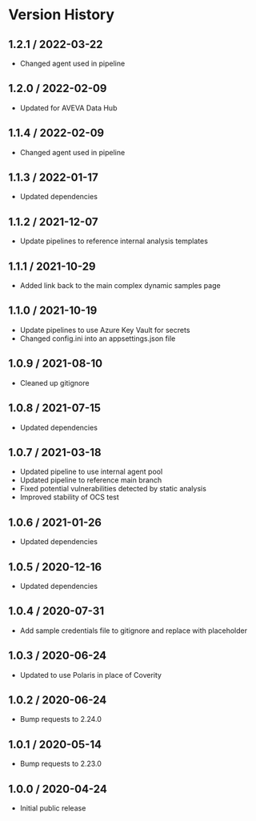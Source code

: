 # Version History

## 1.2.1 / 2022-03-22

- Changed agent used in pipeline

## 1.2.0 / 2022-02-09

- Updated for AVEVA Data Hub

## 1.1.4 / 2022-02-09

- Changed agent used in pipeline

## 1.1.3 / 2022-01-17

- Updated dependencies

## 1.1.2 / 2021-12-07

- Update pipelines to reference internal analysis templates

## 1.1.1 / 2021-10-29

- Added link back to the main complex dynamic samples page

## 1.1.0 / 2021-10-19

- Update pipelines to use Azure Key Vault for secrets
- Changed config.ini into an appsettings.json file

## 1.0.9 / 2021-08-10

- Cleaned up gitignore

## 1.0.8 / 2021-07-15

- Updated dependencies

## 1.0.7 / 2021-03-18

- Updated pipeline to use internal agent pool
- Updated pipeline to reference main branch
- Fixed potential vulnerabilities detected by static analysis
- Improved stability of OCS test

## 1.0.6 / 2021-01-26

- Updated dependencies

## 1.0.5 / 2020-12-16

- Updated dependencies

## 1.0.4 / 2020-07-31

- Add sample credentials file to gitignore and replace with placeholder

## 1.0.3 / 2020-06-24

- Updated to use Polaris in place of Coverity

## 1.0.2 / 2020-06-24

- Bump requests to 2.24.0

## 1.0.1 / 2020-05-14

- Bump requests to 2.23.0

## 1.0.0 / 2020-04-24

- Initial public release
